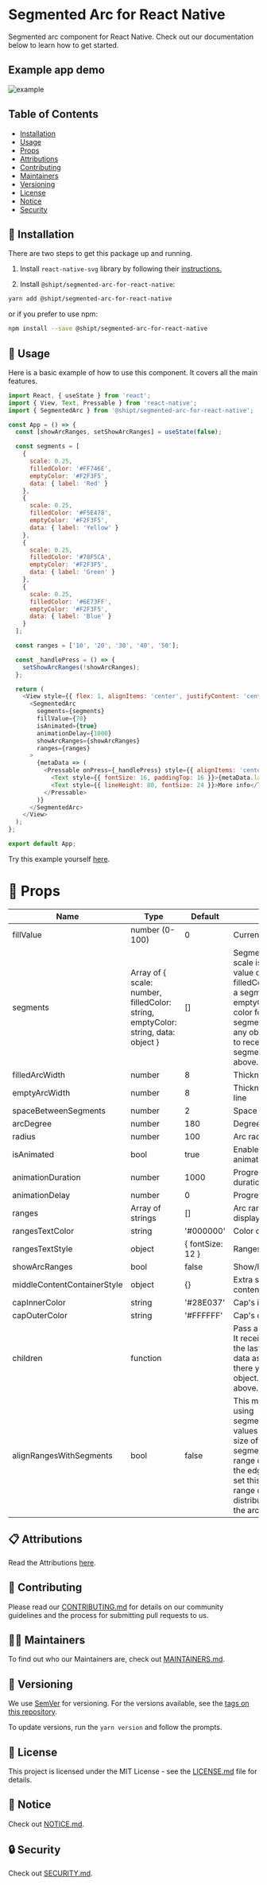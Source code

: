 # Segmented Arc for React Native

Segmented arc component for React Native. Check out our documentation below to learn how to get started.

## Example app demo

![example](example.gif)

## Table of Contents

- [Installation](#-installation)
- [Usage](#-usage)
- [Props](#-props)
- [Attributions](#-attributions)
- [Contributing](#-contributing)
- [Maintainers](#-maintainers)
- [Versioning](#-versioning)
- [License](#-license)
- [Notice](#-notice)
- [Security](#-security)

## 🚀 Installation

There are two steps to get this package up and running.

1. Install `react-native-svg` library by following their [instructions.](https://github.com/react-native-svg/react-native-svg)

2. Install `@shipt/segmented-arc-for-react-native`:

```bash
yarn add @shipt/segmented-arc-for-react-native
```

or if you prefer to use npm:

```bash
npm install --save @shipt/segmented-arc-for-react-native
```

## 🎉 Usage

Here is a basic example of how to use this component. It covers all the main features.

```js
import React, { useState } from 'react';
import { View, Text, Pressable } from 'react-native';
import { SegmentedArc } from '@shipt/segmented-arc-for-react-native';

const App = () => {
  const [showArcRanges, setShowArcRanges] = useState(false);

  const segments = [
    {
      scale: 0.25,
      filledColor: '#FF746E',
      emptyColor: '#F2F3F5',
      data: { label: 'Red' }
    },
    {
      scale: 0.25,
      filledColor: '#F5E478',
      emptyColor: '#F2F3F5',
      data: { label: 'Yellow' }
    },
    {
      scale: 0.25,
      filledColor: '#78F5CA',
      emptyColor: '#F2F3F5',
      data: { label: 'Green' }
    },
    {
      scale: 0.25,
      filledColor: '#6E73FF',
      emptyColor: '#F2F3F5',
      data: { label: 'Blue' }
    }
  ];

  const ranges = ['10', '20', '30', '40', '50'];

  const _handlePress = () => {
    setShowArcRanges(!showArcRanges);
  };

  return (
    <View style={{ flex: 1, alignItems: 'center', justifyContent: 'center' }}>
      <SegmentedArc
        segments={segments}
        fillValue={70}
        isAnimated={true}
        animationDelay={1000}
        showArcRanges={showArcRanges}
        ranges={ranges}
      >
        {metaData => (
          <Pressable onPress={_handlePress} style={{ alignItems: 'center' }}>
            <Text style={{ fontSize: 16, paddingTop: 16 }}>{metaData.lastFilledSegment.data.label}</Text>
            <Text style={{ lineHeight: 80, fontSize: 24 }}>More info</Text>
          </Pressable>
        )}
      </SegmentedArc>
    </View>
  );
};

export default App;
```

Try this example yourself [here](./example).

# 📖 Props

| Name                        | Type                                                                              | Default          | Description                                                                                                                                                                                                                                                                    |
| --------------------------- | --------------------------------------------------------------------------------- | ---------------- | ------------------------------------------------------------------------------------------------------------------------------------------------------------------------------------------------------------------------------------------------------------------------------ |
| fillValue                   | number (0-100)                                                                    | 0                | Current progress value                                                                                                                                                                                                                                                         |
| segments                    | Array of { scale: number, filledColor: string, emptyColor: string, data: object } | []               | Segments of the arc. Here, scale is a percentage value out of 100%, filledColor for filled part of a segment, and emptyColor is background color for an empty segment, data could be any object that you'd want to receive back for a segment. See example above.              |
| filledArcWidth              | number                                                                            | 8                | Thickness of progress line                                                                                                                                                                                                                                                     |
| emptyArcWidth               | number                                                                            | 8                | Thickness of background line                                                                                                                                                                                                                                                   |
| spaceBetweenSegments        | number                                                                            | 2                | Space between segments                                                                                                                                                                                                                                                         |
| arcDegree                   | number                                                                            | 180              | Degree of arc                                                                                                                                                                                                                                                                  |
| radius                      | number                                                                            | 100              | Arc radius                                                                                                                                                                                                                                                                     |
| isAnimated                  | bool                                                                              | true             | Enable/disable progress animation                                                                                                                                                                                                                                              |
| animationDuration           | number                                                                            | 1000             | Progress animation duration                                                                                                                                                                                                                                                    |
| animationDelay              | number                                                                            | 0                | Progress animation delay                                                                                                                                                                                                                                                       |
| ranges                      | Array of strings                                                                  | []               | Arc ranges (segments) display values                                                                                                                                                                                                                                           |
| rangesTextColor             | string                                                                            | '#000000'        | Color of ranges text                                                                                                                                                                                                                                                           |
| rangesTextStyle             | object                                                                            | { fontSize: 12 } | Ranges text styling                                                                                                                                                                                                                                                            |
| showArcRanges               | bool                                                                              | false            | Show/hide arc ranges                                                                                                                                                                                                                                                           |
| middleContentContainerStyle | object                                                                            | {}               | Extra styling for the middle content container                                                                                                                                                                                                                                 |
| capInnerColor               | string                                                                            | '#28E037'        | Cap's inner color                                                                                                                                                                                                                                                              |
| capOuterColor               | string                                                                            | '#FFFFFF'        | Cap's outer color                                                                                                                                                                                                                                                              |
| children                    | function                                                                          |                  | Pass a function as a child. It receives metaData with the last filled segment's data as an argument. From there you can extract data object. See example above.                                                                                                                |
| alignRangesWithSegments     | bool                                                                              | false            | This might be useful when using segment[].arcDegreeScale values to customize the size of individual segments. If you'd like the range display to align with the edge of each segment, set this is `true`. Otherwise, range displays will be distributed evenly across the arc. |

## 📋 Attributions

Read the Attributions [here](ATTRIBUTIONS.md).

## 👏 Contributing

Please read our [CONTRIBUTING.md](./CONTRIBUTING.md) for details on our community guidelines and the process for submitting pull requests to us.

## 🧑‍💻 Maintainers

To find out who our Maintainers are, check out [MAINTAINERS.md](MAINTAINERS.md).

## 🚅 Versioning

We use [SemVer](http://semver.org/) for versioning. For the versions available, see the [tags on this repository](https://github.com/shipt/react-native-segmented-arc/tags).

To update versions, run the `yarn version` and follow the prompts.

## 📄 License

This project is licensed under the MIT License - see the [LICENSE.md](LICENSE.md) file for details.

## 📜 Notice

Check out [NOTICE.md](NOTICE.md).

## 🔒 Security

Check out [SECURITY.md](SECURITY.md).

